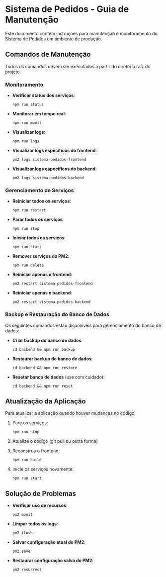 # Sistema de Pedidos - Guia de Manutenção

Este documento contém instruções para manutenção e monitoramento do Sistema de Pedidos em ambiente de produção.

## Comandos de Manutenção

Todos os comandos devem ser executados a partir do diretório raiz do projeto.

### Monitoramento

- **Verificar status dos serviços**:
  ```
  npm run status
  ```

- **Monitorar em tempo real**:
  ```
  npm run monit
  ```

- **Visualizar logs**:
  ```
  npm run logs
  ```

- **Visualizar logs específicos do frontend**:
  ```
  pm2 logs sistema-pedidos-frontend
  ```

- **Visualizar logs específicos do backend**:
  ```
  pm2 logs sistema-pedidos-backend
  ```

### Gerenciamento de Serviços

- **Reiniciar todos os serviços**:
  ```
  npm run restart
  ```

- **Parar todos os serviços**:
  ```
  npm run stop
  ```

- **Iniciar todos os serviços**:
  ```
  npm run start
  ```

- **Remover serviços do PM2**:
  ```
  npm run delete
  ```

- **Reiniciar apenas o frontend**:
  ```
  pm2 restart sistema-pedidos-frontend
  ```

- **Reiniciar apenas o backend**:
  ```
  pm2 restart sistema-pedidos-backend
  ```

### Backup e Restauração do Banco de Dados

Os seguintes comandos estão disponíveis para gerenciamento do banco de dados:

- **Criar backup do banco de dados**:
  ```
  cd backend && npm run backup
  ```

- **Restaurar backup do banco de dados**:
  ```
  cd backend && npm run restore
  ```

- **Resetar banco de dados** (use com cuidado):
  ```
  cd backend && npm run reset
  ```

## Atualização da Aplicação

Para atualizar a aplicação quando houver mudanças no código:

1. Pare os serviços:
   ```
   npm run stop
   ```

2. Atualize o código (git pull ou outra forma)

3. Reconstrua o frontend:
   ```
   npm run build
   ```

4. Inicie os serviços novamente:
   ```
   npm run start
   ```

## Solução de Problemas

- **Verificar uso de recursos**:
  ```
  pm2 monit
  ```

- **Limpar todos os logs**:
  ```
  pm2 flush
  ```

- **Salvar configuração atual do PM2**:
  ```
  pm2 save
  ```

- **Restaurar configuração salva do PM2**:
  ```
  pm2 resurrect
  ``` 